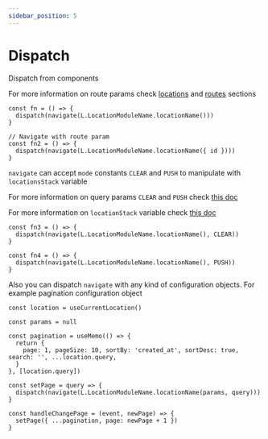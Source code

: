 ```yaml
---
sidebar_position: 5
---
```


# Dispatch

Dispatch from components

For more information on route params check [locations](/docs/locations/) and [routes](/docs/routes/) sections

```
const fn = () => {
  dispatch(navigate(L.LocationModuleName.locationName()))
}

// Navigate with route param
const fn2 = () => {
  dispatch(navigate(L.LocationModuleName.locationName({ id })))
}

```

`navigate` can accept `mode` constants `CLEAR` and `PUSH` to manipulate with `locationsStack` variable

For more information on query params `CLEAR` and `PUSH` check [this doc](/docs/components)

For more information on `locationStack` variable check [this doc](/docs/sagas/#setlocation)

```
const fn3 = () => {
  dispatch(navigate(L.LocationModuleName.locationName(), CLEAR))
}

const fn4 = () => {
  dispatch(navigate(L.LocationModuleName.locationName(), PUSH))
}

```

Also you can dispatch `navigate` with any kind of configuration objects. For example pagination configuration object

```
const location = useCurrentLocation()

const params = null

const pagination = useMemo(() => {
  return {
    page: 1, pageSize: 10, sortBy: 'created_at', sortDesc: true, search: '', ...location.query,
  }
}, [location.query])

const setPage = query => {
  dispatch(navigate(L.LocationModuleName.locationName(params, query)))
}

const handleChangePage = (event, newPage) => {
  setPage({ ...pagination, page: newPage + 1 })
}

```



